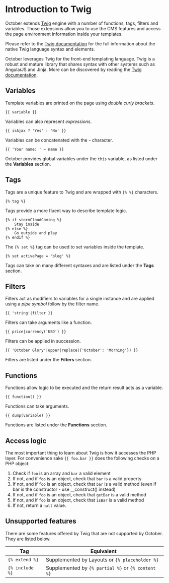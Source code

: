 # Introduction to Twig

October extends [Twig](http://twig.sensiolabs.org/documentation) engine with a number of functions, tags, filters and variables. Those extensions allow you to use the CMS features and access the page environment information inside your templates.

Please refer to the [Twig documentation](http://twig.sensiolabs.org/doc/templates.html) for the full information about the native Twig language syntax and elements.

October leverages Twig for the front-end templating language. Twig is a robust and mature library that shares syntax with other systems such as AngularJS and Jinja. More can be discovered by reading the [Twig documentation](http://twig.sensiolabs.org/documentation).

## Variables

Template variables are printed on the page using *double curly brackets*.

    {{ variable }}

Variables can also represent *expressions*.

    {{ isAjax ? 'Yes' : 'No' }}

Variables can be concatenated with the `~` character.

    {{ 'Your name: ' ~ name }}

October provides global variables under the `this` variable, as listed under the **Variables** section.

## Tags

Tags are a unique feature to Twig and are wrapped with `{% %}` characters.

    {% tag %}

Tags provide a more fluent way to describe template logic.

    {% if stormCloudComing %}
        Stay inside
    {% else %}
        Go outside and play
    {% endif %}

The `{% set %}` tag can be used to set variables inside the template.

    {% set activePage = 'blog' %}

Tags can take on many different syntaxes and are listed under the **Tags** section.

## Filters

Filters act as modifiers to variables for a single instance and are applied using a *pipe symbol* follow by the filter name.

    {{ 'string'|filter }}

Filters can take arguments like a function.

    {{ price|currency('USD') }}

Filters can be applied in succession.

    {{ 'October Glory'|upper|replace({'October': 'Morning'}) }}

Filters are listed under the **Filters** section.

## Functions

Functions allow logic to be executed and the return result acts as a variable.

    {{ function() }}

Functions can take arguments.

    {{ dump(variable) }}

Functions are listed under the **Functions** section.

## Access logic

The most important thing to learn about Twig is how it accesses the PHP layer. For convenience sake `{{ foo.bar }}` does the following checks on a PHP object:

1. Check if `foo` is an array and `bar` a valid element
1. If not, and if `foo` is an object, check that `bar` is a valid property
1. If not, and if `foo` is an object, check that `bar` is a valid method (even if bar is the constructor - use __construct() instead)
1. If not, and if `foo` is an object, check that `getBar` is a valid method
1. If not, and if `foo` is an object, check that `isBar` is a valid method
1. If not, return a `null` value.

## Unsupported features

There are some features offered by Twig that are not supported by October. They are listed below.

Tag  | Equivalent
------------- | -------------
`{% extend %}` | Supplemented by Layouts or `{% placeholder %}`
`{% include %}` | Supplemented by `{% partial %}` or `{% content %}`
